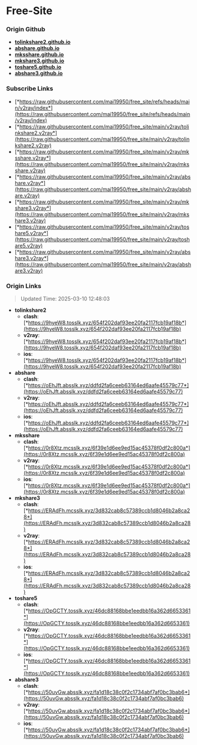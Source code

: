 # Free-Site

### Origin Github

- [**tolinkshare2.github.io**](https://github.com/tolinkshare2/tolinkshare2.github.io)
- [**abshare.github.io**](https://github.com/abshare/abshare.github.io)
- [**mksshare.github.io**](https://github.com/mksshare/mksshare.github.io)
- [**mkshare3.github.io**](https://github.com/mkshare3/mkshare3.github.io)
- [**toshare5.github.io**](https://github.com/toshare5/toshare5.github.io)
- [**abshare3.github.io**](https://github.com/abshare3/abshare3.github.io)

### Subscribe Links

- [*https://raw.githubusercontent.com/mai19950/free_site/refs/heads/main/v2ray/index*](https://raw.githubusercontent.com/mai19950/free_site/refs/heads/main/v2ray/index)
- [*https://raw.githubusercontent.com/mai19950/free_site/main/v2ray/tolinkshare2.v2ray*](https://raw.githubusercontent.com/mai19950/free_site/main/v2ray/tolinkshare2.v2ray)
- [*https://raw.githubusercontent.com/mai19950/free_site/main/v2ray/mksshare.v2ray*](https://raw.githubusercontent.com/mai19950/free_site/main/v2ray/mksshare.v2ray)
- [*https://raw.githubusercontent.com/mai19950/free_site/main/v2ray/abshare.v2ray*](https://raw.githubusercontent.com/mai19950/free_site/main/v2ray/abshare.v2ray)
- [*https://raw.githubusercontent.com/mai19950/free_site/main/v2ray/mkshare3.v2ray*](https://raw.githubusercontent.com/mai19950/free_site/main/v2ray/mkshare3.v2ray)
- [*https://raw.githubusercontent.com/mai19950/free_site/main/v2ray/toshare5.v2ray*](https://raw.githubusercontent.com/mai19950/free_site/main/v2ray/toshare5.v2ray)
- [*https://raw.githubusercontent.com/mai19950/free_site/main/v2ray/abshare3.v2ray*](https://raw.githubusercontent.com/mai19950/free_site/main/v2ray/abshare3.v2ray)

### Origin Links

> Updated Time: 2025-03-10 12:48:03

- **tolinkshare2**
  - **clash**: [*https://9hyeW8.tosslk.xyz/654f202daf93ee20fa2117fcb19af18b*](https://9hyeW8.tosslk.xyz/654f202daf93ee20fa2117fcb19af18b)
  - **v2ray**: [*https://9hyeW8.tosslk.xyz/654f202daf93ee20fa2117fcb19af18b*](https://9hyeW8.tosslk.xyz/654f202daf93ee20fa2117fcb19af18b)
  - **ios**: [*https://9hyeW8.tosslk.xyz/654f202daf93ee20fa2117fcb19af18b*](https://9hyeW8.tosslk.xyz/654f202daf93ee20fa2117fcb19af18b)
- **abshare**
  - **clash**: [*https://oEhJft.absslk.xyz/ddfd2fa6ceeb63164ed6aafe45579c77*](https://oEhJft.absslk.xyz/ddfd2fa6ceeb63164ed6aafe45579c77)
  - **v2ray**: [*https://oEhJft.absslk.xyz/ddfd2fa6ceeb63164ed6aafe45579c77*](https://oEhJft.absslk.xyz/ddfd2fa6ceeb63164ed6aafe45579c77)
  - **ios**: [*https://oEhJft.absslk.xyz/ddfd2fa6ceeb63164ed6aafe45579c77*](https://oEhJft.absslk.xyz/ddfd2fa6ceeb63164ed6aafe45579c77)
- **mksshare**
  - **clash**: [*https://0r8Xtz.mcsslk.xyz/6f39e1d6ee9ed15ac45378f0df2c800a*](https://0r8Xtz.mcsslk.xyz/6f39e1d6ee9ed15ac45378f0df2c800a)
  - **v2ray**: [*https://0r8Xtz.mcsslk.xyz/6f39e1d6ee9ed15ac45378f0df2c800a*](https://0r8Xtz.mcsslk.xyz/6f39e1d6ee9ed15ac45378f0df2c800a)
  - **ios**: [*https://0r8Xtz.mcsslk.xyz/6f39e1d6ee9ed15ac45378f0df2c800a*](https://0r8Xtz.mcsslk.xyz/6f39e1d6ee9ed15ac45378f0df2c800a)
- **mkshare3**
  - **clash**: [*https://ERAdFh.mcsslk.xyz/3d832cab8c57389ccb1d8046b2a8ca28*](https://ERAdFh.mcsslk.xyz/3d832cab8c57389ccb1d8046b2a8ca28)
  - **v2ray**: [*https://ERAdFh.mcsslk.xyz/3d832cab8c57389ccb1d8046b2a8ca28*](https://ERAdFh.mcsslk.xyz/3d832cab8c57389ccb1d8046b2a8ca28)
  - **ios**: [*https://ERAdFh.mcsslk.xyz/3d832cab8c57389ccb1d8046b2a8ca28*](https://ERAdFh.mcsslk.xyz/3d832cab8c57389ccb1d8046b2a8ca28)
- **toshare5**
  - **clash**: [*https://OpGCTY.tosslk.xyz/46dc88168bbe1eedbb16a362d6653361*](https://OpGCTY.tosslk.xyz/46dc88168bbe1eedbb16a362d6653361)
  - **v2ray**: [*https://OpGCTY.tosslk.xyz/46dc88168bbe1eedbb16a362d6653361*](https://OpGCTY.tosslk.xyz/46dc88168bbe1eedbb16a362d6653361)
  - **ios**: [*https://OpGCTY.tosslk.xyz/46dc88168bbe1eedbb16a362d6653361*](https://OpGCTY.tosslk.xyz/46dc88168bbe1eedbb16a362d6653361)
- **abshare3**
  - **clash**: [*https://50uvGw.absslk.xyz/fa1d18c38c0f2c1734abf7af0bc3bab6*](https://50uvGw.absslk.xyz/fa1d18c38c0f2c1734abf7af0bc3bab6)
  - **v2ray**: [*https://50uvGw.absslk.xyz/fa1d18c38c0f2c1734abf7af0bc3bab6*](https://50uvGw.absslk.xyz/fa1d18c38c0f2c1734abf7af0bc3bab6)
  - **ios**: [*https://50uvGw.absslk.xyz/fa1d18c38c0f2c1734abf7af0bc3bab6*](https://50uvGw.absslk.xyz/fa1d18c38c0f2c1734abf7af0bc3bab6)
